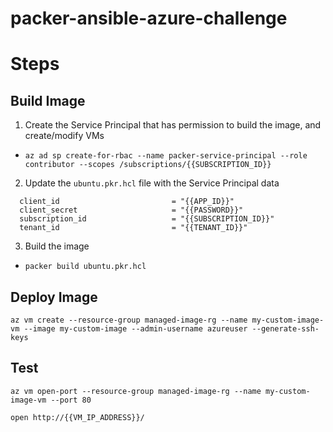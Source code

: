 # packer-ansible-azure-challenge

# Steps

## Build Image
1. Create the Service Principal that has permission to build the image, and create/modify VMs

- `az ad sp create-for-rbac --name packer-service-principal --role contributor --scopes /subscriptions/{{SUBSCRIPTION_ID}}`

2. Update the `ubuntu.pkr.hcl` file with the Service Principal data

```
  client_id                         = "{{APP_ID}}"
  client_secret                     = "{{PASSWORD}}"
  subscription_id                   = "{{SUBSCRIPTION_ID}}"
  tenant_id                         = "{{TENANT_ID}}"  
```

3. Build the image 

- `packer build ubuntu.pkr.hcl`


## Deploy Image

`az vm create --resource-group managed-image-rg --name my-custom-image-vm --image my-custom-image --admin-username azureuser --generate-ssh-keys`

## Test

`az vm open-port --resource-group managed-image-rg --name my-custom-image-vm --port 80`

`open http://{{VM_IP_ADDRESS}}/`
